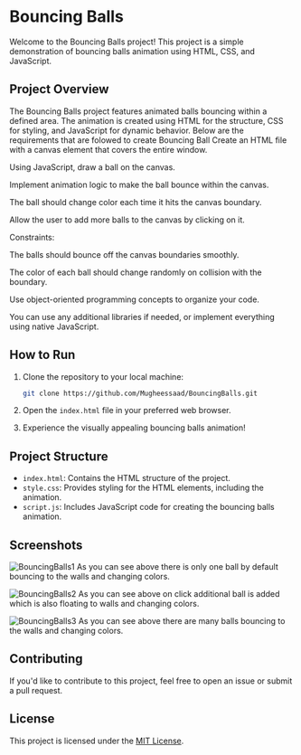 # Bouncing Balls

Welcome to the Bouncing Balls project! This project is a simple demonstration of bouncing balls animation using HTML, CSS, and JavaScript.

## Project Overview

The Bouncing Balls project features animated balls bouncing within a defined area. The animation is created using HTML for the structure, CSS for styling, and JavaScript for dynamic behavior. Below are the requirements that are folowed to create Bouncing Ball
Create an HTML file with a canvas element that covers the entire window.

Using JavaScript, draw a ball on the canvas.

Implement animation logic to make the ball bounce within the canvas.

The ball should change color each time it hits the canvas boundary.

Allow the user to add more balls to the canvas by clicking on it.

Constraints:

The balls should bounce off the canvas boundaries smoothly.

The color of each ball should change randomly on collision with the boundary.

Use object-oriented programming concepts to organize your code.

You can use any additional libraries if needed, or implement everything using native JavaScript.

## How to Run

1. Clone the repository to your local machine:

    ```bash
    git clone https://github.com/Mugheessaad/BouncingBalls.git
    ```

2. Open the `index.html` file in your preferred web browser.

3. Experience the visually appealing bouncing balls animation!

## Project Structure

- `index.html`: Contains the HTML structure of the project.
- `style.css`: Provides styling for the HTML elements, including the animation.
- `script.js`: Includes JavaScript code for creating the bouncing balls animation.

## Screenshots
![BouncingBalls1](https://github.com/Mugheessaad/BouncingBalls/assets/110941437/fdeb9085-72c6-4b3f-8425-d9c71bd8e8ff)
As you can see above there is only one ball by default bouncing to the walls and changing colors.

![BouncingBalls2](https://github.com/Mugheessaad/BouncingBalls/assets/110941437/c8254b29-01ad-485f-bc46-49020f940741)
As you can see above on click additional ball is added which is also floating to walls and changing colors.

![BouncingBalls3](https://github.com/Mugheessaad/BouncingBalls/assets/110941437/d6fd4280-a844-42f4-8d47-9293895e6740)
As you can see above there are many balls bouncing to the walls and changing colors.


## Contributing

If you'd like to contribute to this project, feel free to open an issue or submit a pull request.

## License

This project is licensed under the [MIT License](LICENSE).


